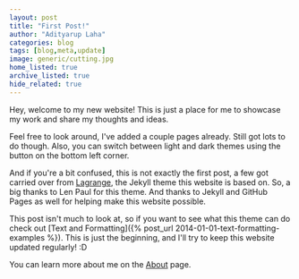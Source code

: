 ```yaml
---
layout: post
title: "First Post!"
author: "Adityarup Laha"
categories: blog
tags: [blog,meta,update]
image: generic/cutting.jpg
home_listed: true
archive_listed: true
hide_related: true
---
```


Hey, welcome to my new website!
This is just a place for me to showcase my work and share my thoughts and ideas.

Feel free to look around, I've added a couple pages already. Still got lots to do though.
Also, you can switch between light and dark themes using the button on the bottom left corner.

And if you're a bit confused, this is not exactly the first post, a few got carried over from [Lagrange](https://lenpaul.github.io/Lagrange/), the Jekyll theme this website is based on. So, a big thanks to Len Paul for this theme. And thanks to Jekyll and GitHub Pages as well for helping make this website possible.

This post isn't much to look at, so if you want to see what this theme can do check out [Text and Formatting]({% post_url 2014-01-01-text-formatting-examples %}). This is just the beginning, and I'll try to keep this website updated regularly! :D

You can learn more about me on the [About](/about) page.
